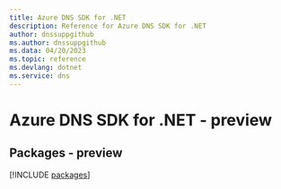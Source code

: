 ```yaml
---
title: Azure DNS SDK for .NET
description: Reference for Azure DNS SDK for .NET
author: dnssuppgithub
ms.author: dnssuppgithub
ms.data: 04/20/2023
ms.topic: reference
ms.devlang: dotnet
ms.service: dns
---
```

# Azure DNS SDK for .NET - preview
## Packages - preview
[!INCLUDE [packages](dns-index.md)]
